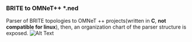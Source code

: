 ### BRITE to OMNeT++ *.ned


Parser of BRITE topologies to OMNeT ++ projects(written in **C**, **not compatible for linux**), then, an organization chart of the parser structure is exposed.
![Alt Text](https://github.com/gistnetserv-uah/Tools/blob/master/parsers/topology/OMNeT-ned/Images/parser_omnetpp.jpeg)
